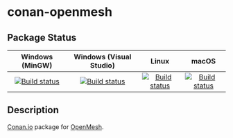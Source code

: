 # conan-openmesh

## Package Status

| Windows (MinGW) | Windows (Visual Studio) | Linux | macOS |
|:---------------:|:-----------------------:|:-----:|:-----:|
|[![Build status](https://ci.appveyor.com/api/projects/status/a072ko0uo9wdwgrx/branch/testing%2F8.1?svg=true)](https://ci.appveyor.com/project/SpaceIm/conan-openmesh)|[![Build status](https://github.com/SpaceIm/conan-openmesh/workflows/.github/workflows/windows.yml/badge.svg?branch=testing%2F8.1)](https://github.com/SpaceIm/conan-openmesh/actions/workflows/windows.yml?query=branch%3Atesting%2F8.1)|[![Build status](https://github.com/SpaceIm/conan-openmesh/workflows/.github/workflows/linux.yml/badge.svg?branch=testing%2F8.1)](https://github.com/SpaceIm/conan-openmesh/actions/workflows/linux.yml?query=branch%3Atesting%2F8.1)|[![Build status](https://github.com/SpaceIm/conan-openmesh/workflows/.github/workflows/macos.yml/badge.svg?branch=testing%2F8.1)](https://github.com/SpaceIm/conan-openmesh/actions/workflows/macos.yml?query=branch%3Atesting%2F8.1)|

## Description

[Conan.io](https://conan.io) package for [OpenMesh](https://www.graphics.rwth-aachen.de/software/openmesh).
